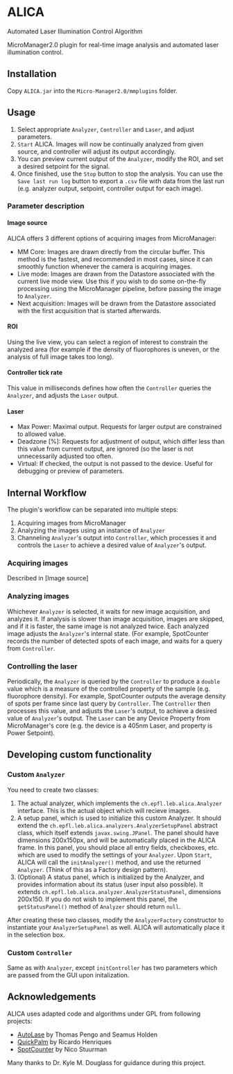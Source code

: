 # ALICA
Automated Laser Illumination Control Algorithm

MicroManager2.0 plugin for real-time image analysis and automated laser illumination control.

## Installation
Copy `ALICA.jar` into the `Micro-Manager2.0/mmplugins` folder.

## Usage
 1. Select appropriate `Analyzer`, `Controller` and `Laser`, and adjust parameters.
 2. `Start` ALICA. Images will now be continually analyzed from given source, and controller will adjust its output accordingly.
 3. You can preview current output of the `Analyzer`, modify the ROI, and set a desired setpoint for the signal.
 4. Once finished, use the `Stop` button to stop the analysis. You can use the `Save last run log` button to export a `.csv` file with data from the last run (e.g. analyzer output, setpoint, controller output for each image).

### Parameter description

#### Image source
ALICA offers 3 different options of acquiring images from MicroManager:
 - MM Core: Images are drawn directly from the circular buffer. This method is the fastest, and recommended in most cases, since it can smoothly function whenever the camera is acquiring images.
 - Live mode: Images are drawn from the Datastore associated with the current live mode view. Use this if you wish to do some on-the-fly processing using the MicroManager pipeline, before passing the image to `Analyzer`.
 - Next acquisition: Images will be drawn from the Datastore associated with the first acquisition that is started afterwards.
 
#### ROI
Using the live view, you can select a region of interest to constrain the analyzed area (for example if the density of fluorophores is uneven, or the analysis of full image takes too long).

#### Controller tick rate
This value in milliseconds defines how often the `Controller` queries the `Analyzer`, and adjusts the `Laser` output.

#### Laser
 - Max Power: Maximal output. Requests for larger output are constrained to allowed value.
 - Deadzone [%]: Requests for adjustment of output, which differ less than this value from current output, are ignored (so the laser is not unnecessarily adjusted too often.
 - Virtual: If checked, the output is not passed to the device. Useful for debugging or preview of parameters.

## Internal Workflow
The plugin's workflow can be separated into multiple steps:
 1. Acquiring images from MicroManager
 2. Analyzing the images using an instance of `Analyzer`
 3. Channeling `Analyzer`'s output into `Controller`, which processes it and controls the `Laser` to achieve a desired value of `Analyzer`'s output.

### Acquiring images
Described in [Image source]
 
### Analyzing images
Whichever `Analyzer` is selected, it waits for new image acquisition, and analyzes it. If analysis is slower than image acquisition, images are skipped, and if it is faster, the same image is not analyzed twice. Each analyzed image adjusts the `Analyzer`'s internal state. (For example, SpotCounter records the number of detected spots of each image, and waits for a query from `Controller`.

### Controlling the laser
Periodically, the `Analyzer` is queried by the `Controller` to produce a `double` value which is a measure of the controlled property of the sample (e.g. fluorophore density). For example, SpotCounter outputs the average density of spots per frame since last query by `Controller`. The `Controller` then processes this value, and adjusts the `Laser`'s output, to achieve a desired value of `Analyzer`'s output. The `Laser` can be any Device Property from MicroManager's core (e.g. the device is a 405nm Laser, and property is Power Setpoint).

## Developing custom functionality
### Custom `Analyzer`
You need to create two classes:
 1. The actual analyzer, which implements the `ch.epfl.leb.alica.Analyzer` interface. This is the actual object which will recieve images.
 2. A setup panel, which is used to initialize this custom Analyzer. It should extend the `ch.epfl.leb.alica.analyzers.AnalyzerSetupPanel` abstract class, which itself extends `javax.swing.JPanel`. The panel should have dimensions 200x150px, and will be automatically placed in the ALICA frame. In this panel, you should place all entry fields, checkboxes, etc. which are used to modify the settings of your `Analyzer`. Upon `Start`, ALICA will call the  `initAnalyzer()` method, and use the returned `Analyzer`. (Think of this as a Factory design pattern).
 3. (Optional) A status panel, which is initialized by the Analyzer, and provides information about its status (user input also possible). It extends `ch.epfl.leb.alica.analyzer.AnalyzerStatusPanel`, dimensions 200x150. If you do not wish to implement
this panel, the `getStatusPanel()` method of `Analyzer` should return `null`.
 
After creating these two classes, modify the `AnalyzerFactory` constructor to instantiate your `AnalyzerSetupPanel` as well. ALICA will automatically place it in the selection box.

### Custom `Controller`
Same as with `Analyzer`, except `initController` has two parameters which are passed from the GUI upon initalization.

## Acknowledgements
ALICA uses adapted code and algorithms under GPL from following projects:
 - [AutoLase](https://micro-manager.org/wiki/AutoLase) by Thomas Pengo and Seamus Holden
 - [QuickPalm](http://imagej.net/QuickPALM) by Ricardo Henriques
 - [SpotCounter](http://imagej.net/SpotCounter) by Nico Stuurman
 
 Many thanks to Dr. Kyle M. Douglass for guidance during this project.
